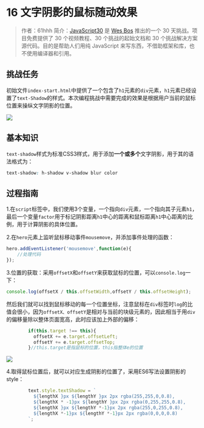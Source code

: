 # 16 文字阴影的鼠标随动效果

> 作者：61hhh 
> 简介：[JavaScript30](https://javascript30.com) 是 [Wes Bos](https://github.com/wesbos) 推出的一个 30 天挑战。项目免费提供了 30 个视频教程、30 个挑战的起始文档和 30 个挑战解决方案源代码。目的是帮助人们用纯 JavaScript 来写东西，不借助框架和库，也不使用编译器和引用。

## 挑战任务
   初始文件`index-start.html`中提供了一个包含了`h1`元素的`div`元素，`h1`元素已经设置了`text-Shadow`的样式。本次编程挑战中需要完成的效果是根据用户当前的鼠标位置来操纵文字阴影的位置。

![](https://pic.downk.cc/item/5eb815c1c2a9a83be525018b.png)

## 基本知识
`text-shadow`样式为标准CSS3样式，用于添加**一个或多个**文字阴影，用于其的语法格式为：
```css
text-shadow: h-shadow v-shadow blur color
```

## 过程指南
1.在`script`标签中，我们使用3个变量，一个指向`div`元素，一个指向其子元素`h1`，最后一个变量`factor`用于标记阴影距离`h1`中心的距离和鼠标距离`h1`中心距离的比例，用于计算阴影的具体位置。

2.在`hero`元素上监听鼠标移动事件`mousemove`，并添加事件处理的函数：

```js
hero.addEventListener('mousemove',function(e){
    //处理代码
});
```

3.位置的获取：采用`offsetX`和`offsetY`来获取鼠标的位置，可以`console.log`一下：

```javascript
console.log(offsetX / this.offsetWidth,offsetY / this.offsetHeight);
```

然后我们就可以找到鼠标移动的每一个位置坐标，注意鼠标在`div`标签时`log`的比值会很小，因为`offsetX、offsetY`是相对与当前的块级元素的，因此相当于用`div`的偏移量除以整体页面宽高，此时应该加上外部的偏移：

```js
        if(this.target !== this){
          offsetX += e.target.offsetLeft;
          offsetY += e.target.offsetTop;
        }//this.target是指鼠标的位置，this指整体e的位置
```
![](https://pic.downk.cc/item/5eb81502c2a9a83be52318ed.png)

4.取得鼠标位置后，就可以对应生成阴影的位置了，采用ES6写法设置阴影的style：

```js
        text.style.textShadow = `
          ${lengthX }px ${lengthY }px 2px rgba(255,255,0,0.8),
          ${lengthX * -1}px ${lengthY }px 2px rgba(0,255,255,0.8),
          ${lengthX }px ${lengthY *-1}px 2px rgba(255,0,255,0.8),
          ${lengthX *-1}px ${lengthY *-1}px 2px rgba(0,0,0,0.8)
        `;
```
